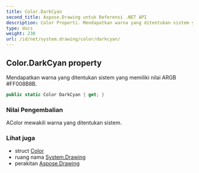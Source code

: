 ```yaml
---
title: Color.DarkCyan
second_title: Aspose.Drawing untuk Referensi .NET API
description: Color Properti. Mendapatkan warna yang ditentukan sistem yang memiliki nilai ARGB FF008B8B.
type: docs
weight: 230
url: /id/net/system.drawing/color/darkcyan/
---
```

## Color.DarkCyan property

Mendapatkan warna yang ditentukan sistem yang memiliki nilai ARGB #FF008B8B.

```csharp
public static Color DarkCyan { get; }
```

### Nilai Pengembalian

AColor mewakili warna yang ditentukan sistem.

### Lihat juga

* struct [Color](../)
* ruang nama [System.Drawing](../../color/)
* perakitan [Aspose.Drawing](../../../)


